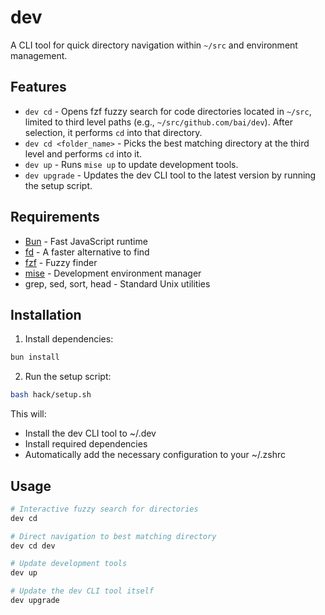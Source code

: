 # dev

A CLI tool for quick directory navigation within `~/src` and environment management.

## Features

- `dev cd` - Opens fzf fuzzy search for code directories located in `~/src`, limited to third level paths (e.g., `~/src/github.com/bai/dev`). After selection, it performs `cd` into that directory.
- `dev cd <folder_name>` - Picks the best matching directory at the third level and performs `cd` into it.
- `dev up` - Runs `mise up` to update development tools.
- `dev upgrade` - Updates the dev CLI tool to the latest version by running the setup script.

## Requirements

- [Bun](https://bun.sh) - Fast JavaScript runtime
- [fd](https://github.com/sharkdp/fd) - A faster alternative to find
- [fzf](https://github.com/junegunn/fzf) - Fuzzy finder
- [mise](https://mise.jdx.dev/) - Development environment manager
- grep, sed, sort, head - Standard Unix utilities

## Installation

1. Install dependencies:

```bash
bun install
```

2. Run the setup script:

```bash
bash hack/setup.sh
```

This will:
- Install the dev CLI tool to ~/.dev
- Install required dependencies
- Automatically add the necessary configuration to your ~/.zshrc

## Usage

```bash
# Interactive fuzzy search for directories
dev cd

# Direct navigation to best matching directory
dev cd dev

# Update development tools
dev up

# Update the dev CLI tool itself
dev upgrade
```

